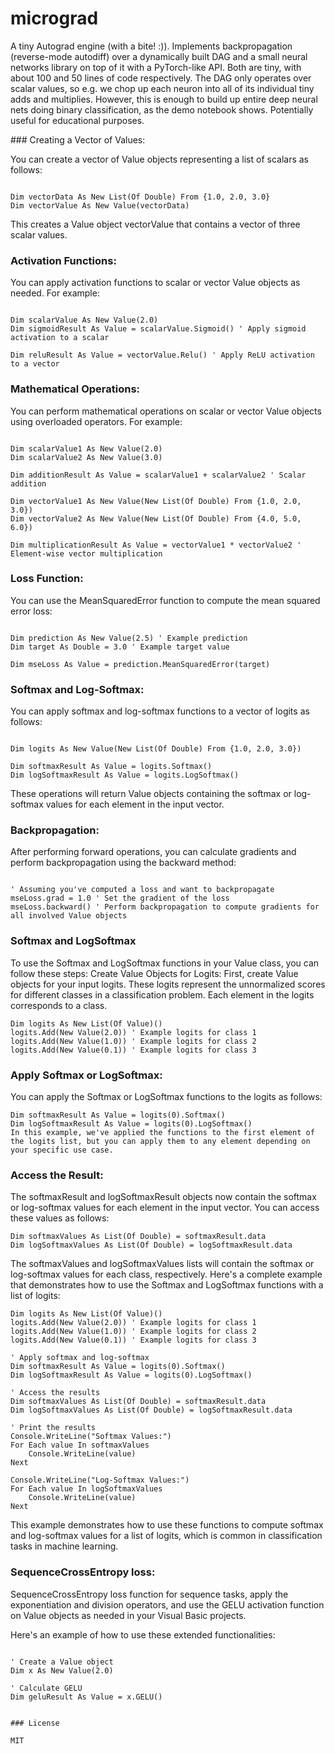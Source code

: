 
# micrograd

A tiny Autograd engine (with a bite! :)). Implements backpropagation (reverse-mode autodiff) over a dynamically built DAG and a small neural networks library on top of it with a PyTorch-like API. Both are tiny, with about 100 and 50 lines of code respectively. The DAG only operates over scalar values, so e.g. we chop up each neuron into all of its individual tiny adds and multiplies. However, this is enough to build up entire deep neural nets doing binary classification, as the demo notebook shows. Potentially useful for educational purposes.


﻿### Creating a Vector of Values:


You can create a vector of Value objects representing a list of scalars as follows:

```vbnet

Dim vectorData As New List(Of Double) From {1.0, 2.0, 3.0}
Dim vectorValue As New Value(vectorData)
```

This creates a Value  object vectorValue that contains a vector of three scalar values.

### Activation Functions:


You can apply activation functions to scalar or vector Value objects as needed. For example:

```vbnet

Dim scalarValue As New Value(2.0)
Dim sigmoidResult As Value = scalarValue.Sigmoid() ' Apply sigmoid activation to a scalar

Dim reluResult As Value = vectorValue.Relu() ' Apply ReLU activation to a vector
```

### Mathematical Operations:

You can perform mathematical operations on scalar or vector Value objects using overloaded operators. For example:

```vbnet

Dim scalarValue1 As New Value(2.0)
Dim scalarValue2 As New Value(3.0)

Dim additionResult As Value = scalarValue1 + scalarValue2 ' Scalar addition

Dim vectorValue1 As New Value(New List(Of Double) From {1.0, 2.0, 3.0})
Dim vectorValue2 As New Value(New List(Of Double) From {4.0, 5.0, 6.0})

Dim multiplicationResult As Value = vectorValue1 * vectorValue2 ' Element-wise vector multiplication
```

### Loss Function:

You can use the MeanSquaredError function to compute the mean squared error loss:

```vbnet

Dim prediction As New Value(2.5) ' Example prediction
Dim target As Double = 3.0 ' Example target value

Dim mseLoss As Value = prediction.MeanSquaredError(target)
```

### Softmax and Log-Softmax:

You can apply softmax and log-softmax functions to a vector of logits as follows:

```vbnet

Dim logits As New Value(New List(Of Double) From {1.0, 2.0, 3.0})

Dim softmaxResult As Value = logits.Softmax()
Dim logSoftmaxResult As Value = logits.LogSoftmax()
```

These operations will return Value objects containing the softmax or log-softmax values for each element in the input vector.

### Backpropagation:

After performing forward operations, you can calculate gradients and perform backpropagation using the backward method:

```vbnet

' Assuming you've computed a loss and want to backpropagate
mseLoss.grad = 1.0 ' Set the gradient of the loss
mseLoss.backward() ' Perform backpropagation to compute gradients for all involved Value objects
```

### Softmax and LogSoftmax
To use the Softmax and LogSoftmax functions in your Value class, you can follow these steps:
Create Value Objects for Logits: First, create Value objects for your input logits. These logits represent the unnormalized scores for different classes in a classification problem. Each element in the logits corresponds to a class.

```vbnet
Dim logits As New List(Of Value)()
logits.Add(New Value(2.0)) ' Example logits for class 1
logits.Add(New Value(1.0)) ' Example logits for class 2
logits.Add(New Value(0.1)) ' Example logits for class 3
```

### Apply Softmax or LogSoftmax: 
You can apply the Softmax or LogSoftmax functions to the logits as follows:
```vbnet
Dim softmaxResult As Value = logits(0).Softmax()
Dim logSoftmaxResult As Value = logits(0).LogSoftmax()
In this example, we've applied the functions to the first element of the logits list, but you can apply them to any element depending on your specific use case.
```
### Access the Result: 
The softmaxResult and logSoftmaxResult objects now contain the softmax or log-softmax values for each element in the input vector. You can access these values as follows:
```vbnet
Dim softmaxValues As List(Of Double) = softmaxResult.data
Dim logSoftmaxValues As List(Of Double) = logSoftmaxResult.data
```
The softmaxValues and logSoftmaxValues lists will contain the softmax or log-softmax values for each class, respectively.
Here's a complete example that demonstrates how to use the Softmax and LogSoftmax functions with a list of logits:
```vbnet
Dim logits As New List(Of Value)()
logits.Add(New Value(2.0)) ' Example logits for class 1
logits.Add(New Value(1.0)) ' Example logits for class 2
logits.Add(New Value(0.1)) ' Example logits for class 3

' Apply softmax and log-softmax
Dim softmaxResult As Value = logits(0).Softmax()
Dim logSoftmaxResult As Value = logits(0).LogSoftmax()

' Access the results
Dim softmaxValues As List(Of Double) = softmaxResult.data
Dim logSoftmaxValues As List(Of Double) = logSoftmaxResult.data

' Print the results
Console.WriteLine("Softmax Values:")
For Each value In softmaxValues
    Console.WriteLine(value)
Next

Console.WriteLine("Log-Softmax Values:")
For Each value In logSoftmaxValues
    Console.WriteLine(value)
Next
```
This example demonstrates how to use these functions to compute softmax and log-softmax values for a list of logits, which is common in classification tasks in machine learning.

### SequenceCrossEntropy loss:

SequenceCrossEntropy loss function for sequence tasks, apply the exponentiation and division operators, and use the GELU activation function on Value objects as needed in your Visual Basic projects.

Here's an example of how to use these extended functionalities:

```vbnet

' Create a Value object
Dim x As New Value(2.0)

' Calculate GELU
Dim geluResult As Value = x.GELU()


### License

MIT
